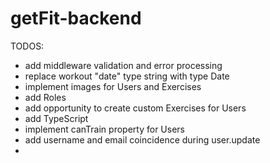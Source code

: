 # getFit-backend


TODOS:

* add middleware validation and error processing
* replace workout "date" type string with type Date
* implement images for Users and Exercises
* add Roles
* add opportunity to create custom Exercises for Users
* add TypeScript
* implement canTrain property for Users
* add username and email coincidence during user.update
* 